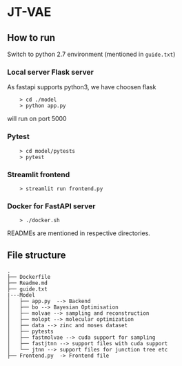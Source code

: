 # JT-VAE

## How to run
Switch to python 2.7 environment (mentioned in `guide.txt`)
### Local server Flask server
As fastapi supports python3, we have choosen flask 
```
    > cd ./model
    > python app.py 
```
will run on port 5000

### Pytest
```
    > cd model/pytests
    > pytest
```
### Streamlit frontend
```
    > streamlit run frontend.py
```
### Docker for FastAPI server
```
    > ./docker.sh
```

READMEs are mentioned in respective directories.

## File structure
```
.
├── Dockerfile
├── Readme.md
├── guide.txt
|---Model
│   ├── app.py  --> Backend
│   ├── bo --> Bayesian Optimisation 
│   ├── molvae --> sampling and reconstruction 
│   ├── molopt --> molecular optimization
│   ├── data --> zinc and moses dataset
│   ├── pytests
│   ├── fastmolvae --> cuda support for sampling
│   ├── fastjtnn --> support files with cuda support
│   └── jtnn --> support files for junction tree etc
├── Frontend.py  -> Frontend file
